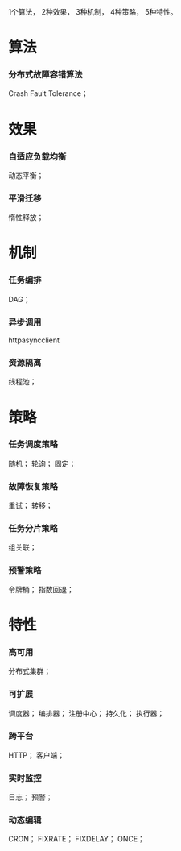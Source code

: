 1个算法，
2种效果，
3种机制，
4种策略，
5种特性。

# 算法
### 分布式故障容错算法
Crash Fault Tolerance；

# 效果
### 自适应负载均衡
动态平衡；

### 平滑迁移
惰性释放；

# 机制
### 任务编排
DAG；
### 异步调用
httpasyncclient
### 资源隔离
线程池；

# 策略
### 任务调度策略
随机；
轮询；
固定；
### 故障恢复策略
重试；
转移；

### 任务分片策略
组关联；

### 预警策略
令牌桶；
指数回退；

# 特性
### 高可用
分布式集群；

### 可扩展
调度器；
编排器；
注册中心；
持久化；
执行器；

### 跨平台
HTTP；
客户端；

### 实时监控
日志；
预警；

### 动态编辑
CRON；
FIXRATE；
FIXDELAY；
ONCE；